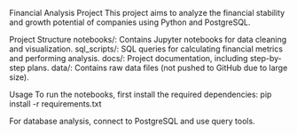 Financial Analysis Project
    This project aims to analyze the financial stability and growth potential of companies using Python and PostgreSQL.

Project Structure
    notebooks/: Contains Jupyter notebooks for data cleaning and visualization.
    sql_scripts/: SQL queries for calculating financial metrics and performing analysis.
    docs/: Project documentation, including step-by-step plans.
    data/: Contains raw data files (not pushed to GitHub due to large size).

Usage
    To run the notebooks, first install the required dependencies:
        pip install -r requirements.txt

For database analysis, connect to PostgreSQL and use query tools.
